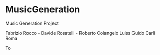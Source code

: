 # MusicGeneration
Music Generation Project 

Fabrizio Rocco - Davide Rosatelli - Roberto Colangelo
Luiss Guido Carli Roma



To 
